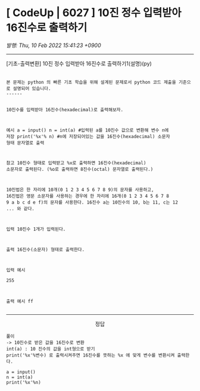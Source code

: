 # [ CodeUp | 6027 ] 10진 정수 입력받아 16진수로 출력하기

*발행: Thu, 10 Feb 2022 15:41:23 +0900*

---

<div>[기초-출력변환] 10진 정수 입력받아 16진수로 출력하기1(설명)(py)</div>
<div>&nbsp;</div>
<div>
<pre class="html xml" id="code_1644475225525"><code>본 문제는 python 의 빠른 기초 학습을 위해 설계된 문제로서 python 코드 제출을 기준으로 설명되어 있습니다. 
------

10진수를 입력받아 16진수(hexadecimal)로 출력해보자.

예시
a = input()
n = int(a)            #입력된 a를 10진수 값으로 변환해 변수 n에 저장
print('%x'% n)  #n에 저장되어있는 값을 16진수(hexadecimal) 소문자 형태 문자열로 출력

참고
10진수 형태로 입력받고
%x로 출력하면 16진수(hexadecimal) 소문자로 출력된다.
(%o로 출력하면 8진수(octal) 문자열로 출력된다.)

10진법은 한 자리에 10개(0 1 2 3 4 5 6 7 8 9)의 문자를 사용하고,
16진법은 영문 소문자를 사용하는 경우에 한 자리에 16개(0 1 2 3 4 5 6 7 8 9 a b c d e f)의 문자를 사용한다.
16진수 a는 10진수의 10, b는 11, c는 12 ... 와 같다.




입력
10진수 1개가 입력된다.

출력
16진수(소문자) 형태로 출력한다.

입력 예시   
255

출력 예시
ff</code></pre>
</div>
<div><hr contenteditable="false" />
<p style="text-align: center;">정답</p>
</div>
<div>
<pre class="angelscript"><code>풀이 
-&gt; 10진수로 받은 값을 16진수로 변환
int(a) : 10 진수의 값을 int형으로 받기
print('%x'%변수) 로 출력시켜주면 16진수를 뜻하는 %x 에 맞게 변수를 변환시켜 출력한다.</code></pre>
</div>
<pre class="python" id="code_1644475276074"><code>a = input()
n = int(a)
print('%x'%n)</code></pre>